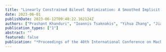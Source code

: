 ```yaml
---
title: "Linearly Constrained Bilevel Optimization: A Smoothed Implicit Gradient Approach"
date: 2023-06-01
publishDate: 2023-06-12T09:48:22.162124Z
authors: ["Prashant Khanduri", "Ioannis Tsaknakis", "Yihua Zhang", "Jia Liu", "Sijia Liu", "Jiawei Zhang", "Mingyi Hong"]
publication_types: ["1"]
abstract: ""
featured: false
publication: "*Proceedings of the 40th International Conference on Machine Learning (ICML 2023)*"
---
```


